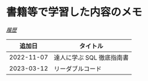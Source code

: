# 書籍等で学習した内容のメモ

<u>_履歴_</u>

| 追加日     | タイトル                  |
| ---------- | ------------------------- |
| 2022-11-07 | 達人に学ぶ SQL 徹底指南書 |
| 2023-03-12 | リーダブルコード |
